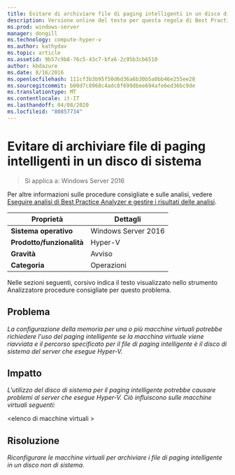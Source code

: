 ```yaml
---
title: Evitare di archiviare file di paging intelligenti in un disco di sistema
description: Versione online del testo per questa regola di Best Practices Analyzer.
ms.prod: windows-server
manager: dongill
ms.technology: compute-hyper-v
ms.author: kathydav
ms.topic: article
ms.assetid: 9b57c9b8-76c5-43c7-bfa6-2c95b3cb6510
author: kbdazure
ms.date: 8/16/2016
ms.openlocfilehash: 111cf3b3b95f50d6d36a6b30b5a0bb46e255ee28
ms.sourcegitcommit: b00d7c8968c4adc8f699dbee694afe6ed36bc9de
ms.translationtype: MT
ms.contentlocale: it-IT
ms.lasthandoff: 04/08/2020
ms.locfileid: "80857734"
---
```

# <a name="avoid-storing-smart-paging-files-on-a-system-disk"></a>Evitare di archiviare file di paging intelligenti in un disco di sistema

>Si applica a: Windows Server 2016

Per altre informazioni sulle procedure consigliate e sulle analisi, vedere [Eseguire analisi di Best Practice Analyzer e gestire i risultati delle analisi](https://go.microsoft.com/fwlink/p/?LinkID=223177).  
  
|Proprietà|Dettagli|  
|-|-|  
|**Sistema operativo**|Windows Server 2016|  
|**Prodotto/funzionalità**|Hyper-V|  
|**Gravità**|Avviso|  
|**Categoria**|Operazioni|  
  
Nelle sezioni seguenti, corsivo indica il testo visualizzato nello strumento Analizzatore procedure consigliate per questo problema.  
  
## <a name="issue"></a>Problema  
*La configurazione della memoria per una o più macchine virtuali potrebbe richiedere l'uso del paging intelligente se la macchina virtuale viene riavviata e il percorso specificato per il file di paging intelligente è il disco di sistema del server che esegue Hyper-V.*  
  
## <a name="impact"></a>Impatto  
*L'utilizzo del disco di sistema per il paging intelligente potrebbe causare problemi al server che esegue Hyper-V. Ciò influiscono sulle macchine virtuali seguenti:*  
  
\<elenco di macchine virtuali >  
  
## <a name="resolution"></a>Risoluzione  
*Riconfigurare le macchine virtuali per archiviare i file di paging intelligente in un disco non di sistema.*  
  


